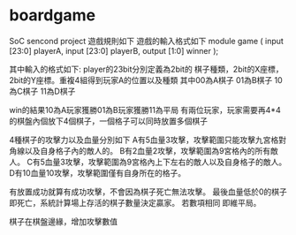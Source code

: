 # boardgame
SoC sencond project
遊戲規則如下
遊戲的輸入格式如下
module game (
input [23:0] playerA,
input [23:0] playerB,
output [1:0] winner
);

其中輸入的格式如下:
player的23bit分別定義為2bit的 棋子種類，2bit的X座標，2bit的Y座標。重複4組得到玩家A的位置以及種類
其中00為A棋子
01為B棋子
10為C棋子
11為D棋子

win的結果10為A玩家獲勝01為B玩家獲勝11為平局
有兩位玩家，玩家需要再4*4的棋盤內個放下4個棋子，一個格子可以同時放置多個棋子

4種棋子的攻擊力以及血量分別如下
A有5血量3攻擊，攻擊範圍只能攻擊九宮格對角線以及自身格子內的敵人的。
B有2血量2攻擊，攻擊範圍為9宮格內的所有敵人。
C有5血量3攻擊，攻擊範圍為9宮格內上下左右的敵人以及自身格子的敵人。
D有10血量10攻擊，攻擊範圍僅有自身所在的格子。

有放置成功就算有成功攻擊，不會因為棋子死亡無法攻擊。
最後血量低於0的棋子即死亡，系統計算場上存活的棋子數量決定贏家。
若數項相同 即維平局。

棋子在棋盤邊緣，增加攻擊數值
